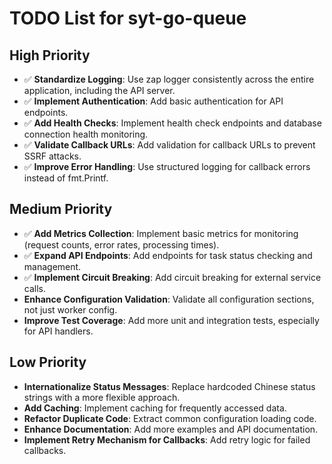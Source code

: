 # TODO List for syt-go-queue

## High Priority

- ✅ **Standardize Logging**: Use zap logger consistently across the entire application, including the API server.
- ✅ **Implement Authentication**: Add basic authentication for API endpoints.
- ✅ **Add Health Checks**: Implement health check endpoints and database connection health monitoring.
- ✅ **Validate Callback URLs**: Add validation for callback URLs to prevent SSRF attacks.
- ✅ **Improve Error Handling**: Use structured logging for callback errors instead of fmt.Printf.

## Medium Priority

- ✅ **Add Metrics Collection**: Implement basic metrics for monitoring (request counts, error rates, processing times).
- ✅ **Expand API Endpoints**: Add endpoints for task status checking and management.
- ✅ **Implement Circuit Breaking**: Add circuit breaking for external service calls.
- **Enhance Configuration Validation**: Validate all configuration sections, not just worker config.
- **Improve Test Coverage**: Add more unit and integration tests, especially for API handlers.

## Low Priority

- **Internationalize Status Messages**: Replace hardcoded Chinese status strings with a more flexible approach.
- **Add Caching**: Implement caching for frequently accessed data.
- **Refactor Duplicate Code**: Extract common configuration loading code.
- **Enhance Documentation**: Add more examples and API documentation.
- **Implement Retry Mechanism for Callbacks**: Add retry logic for failed callbacks.
